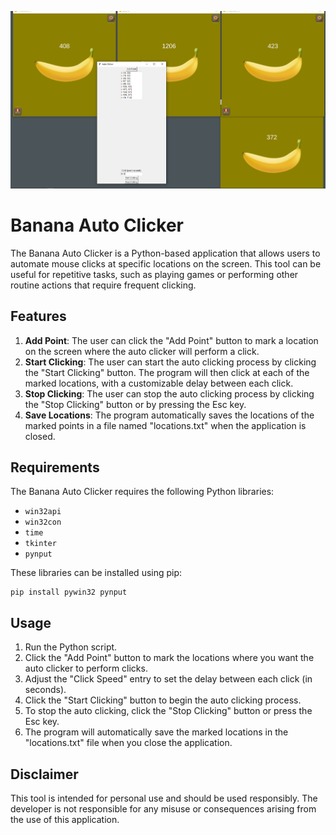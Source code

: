 ![alt text](https://github.com/Mamoosh/banana_autoclicker/blob/main/banana.PNG)
# Banana Auto Clicker

The Banana Auto Clicker is a Python-based application that allows users to automate mouse clicks at specific locations on the screen. This tool can be useful for repetitive tasks, such as playing games or performing other routine actions that require frequent clicking.

## Features

1. **Add Point**: The user can click the "Add Point" button to mark a location on the screen where the auto clicker will perform a click.
2. **Start Clicking**: The user can start the auto clicking process by clicking the "Start Clicking" button. The program will then click at each of the marked locations, with a customizable delay between each click.
3. **Stop Clicking**: The user can stop the auto clicking process by clicking the "Stop Clicking" button or by pressing the Esc key.
4. **Save Locations**: The program automatically saves the locations of the marked points in a file named "locations.txt" when the application is closed.

## Requirements

The Banana Auto Clicker requires the following Python libraries:

- `win32api`
- `win32con`
- `time`
- `tkinter`
- `pynput`

These libraries can be installed using pip:

```
pip install pywin32 pynput
```

## Usage

1. Run the Python script.
2. Click the "Add Point" button to mark the locations where you want the auto clicker to perform clicks.
3. Adjust the "Click Speed" entry to set the delay between each click (in seconds).
4. Click the "Start Clicking" button to begin the auto clicking process.
5. To stop the auto clicking, click the "Stop Clicking" button or press the Esc key.
6. The program will automatically save the marked locations in the "locations.txt" file when you close the application.

## Disclaimer

This tool is intended for personal use and should be used responsibly. The developer is not responsible for any misuse or consequences arising from the use of this application.
